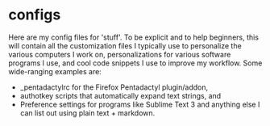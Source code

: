 # configs
Here are my config files for 'stuff'. To be explicit and to help beginners, this will contain all the customization files I typically use to personalize the various computers I work on, personalizations for various software programs  I use, and cool code snippets I use to improve my workflow. Some wide-ranging examples are:
* _pentadactylrc for the Firefox Pentadactyl plugin/addon, 
* authotkey scripts that automatically expand text strings, and 
* Preference settings for programs like Sublime Text 3
and anything else I can list out using plain text + markdown.
